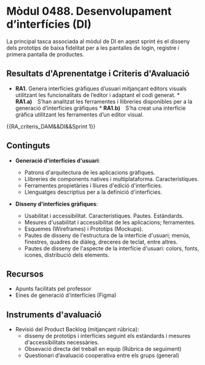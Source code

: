 # **Mòdul 0488**. Desenvolupament d’interfícies (DI)

La principal tasca associada al mòdul de DI en aqest sprint és el disseny dels prototips de baixa fidelitat per a les pantalles de login, registre i primera pantalla de productes.

## Resultats d'Aprenentatge i Criteris d'Avaluació

* **RA1.** Genera interfícies gràfiques d’usuari mitjançant editors visuals utilitzant les funcionalitats de l’editor i adaptant el codi generat.
       * **RA1.a)** S’han analitzat les ferramentes i llibreries disponibles per a la generació d’interfícies gràfiques
       * **RA1.b)** S’ha creat una interfície gràfica utilitzant les ferramentes d’un editor visual.

{{RA_criteris_DAM&&DI&&Sprint 1}}


## Continguts

* **Generació d'interfícies d'usuari**:
    * Patrons d'arquitectura de les aplicacions gràfiques.
    * Llibreries de components natives i multiplataforma. Característiques.
    * Ferramentes propietàries i lliures d'edició d'interfícies.
    * Llenguatges descriptius per a la definició d'interfícies.

* **Disseny d'interfícies gràfiques**:
    * Usabilitat i accessibilitat. Característiques. Pautes. Estàndards.
    * Mesures d'usabilitat i accessibilitat de les aplicacions; ferramentes.
    * Esquemes (Wireframes) i Prototips (Mockups).
    * Pautes de disseny de l'estructura de la interfície d'usuari; menús, finestres, quadres de diàleg, dreceres de teclat, entre altres.
    * Pautes de disseny de l'aspecte de la interfície d'usuari: colors, fonts, icones, distribució dels elements.

## Recursos

* Apunts facilitats pel professor
* Eines de generació d'interfícies (Figma)



## Instruments d'avaluació

* Revisió del Product Backlog (mitjançant rúbrica):  
    * disseny de prototips i interfícies seguint els estàndards i mesures d'accessibilitats necessàries.
    * Obsevació directa del treball en equip (Rúbrica de seguiment)
    * Questionari d’avaluació cooperativa entre els grups (general)




